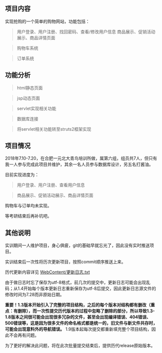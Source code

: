 ## 项目内容
实现抢购的一个简单的购物网站，功能包括：

> 用户登录、用户注册、找回密码、查看/修改用户信息
> 商品展示、促销活动展示、商品详情页面

> 购物车系统

> 订单系统

## 功能分析
> html静态页面

> jsp动态页面

> servlet实现相关功能

> 数据库连接

> 将servlet相关功能转至struts2框架实现

## 项目情况
2018年7.10-7.20，在合肥一元北大青鸟培训所做，属第六组，组员共7人，但只有我一人参与完成此项目并维护，其余一名人员参与数据库设计，另五名打酱油。

目前实现进度为：

> 用户登录、用户注册、查看用户信息

> 商品展示、促销活动展示、商品详情页面

购物车与订单均未实现。

等考研结束后再补坑吧。

## 其他说明
实训期间一人维护项目，身心俱疲，git的基础早就忘光了，因此没有实时推送项目。

实训结束后一次性将历次更新项目，按照commit顺序推送上来。

历代更新内容详见 [WebContent/更新日志.txt](https://github.com/geeklihui/bdqnpx/blob/master/WebContent/%E6%9B%B4%E6%96%B0%E6%97%A5%E5%BF%97.txt)

由于做日志时忘了保存为utf-8格式，前几次的提交中，更新日志可能会出现乱码；从1.4开始每个版本更新日志重新保存为utf-8后提交，因此更新日志源文件的修改时间为7.28而非原始日期。

**重要！1.3版本开始引入了完整的项目结构，之后的每个版本对结构都有删改（重点：有删除），而一次性提交历代版本的过程中忽略了删除的部分，所以导致1.3-1.8版本之间很可能会出现很多冗杂的文件，甚至会出现编译错误、404错误、500错误等，这是因为很多文件的命名格式都是统一的，旧文件与新文件共存时，可能会出现意料外的导航错误。** 1.9版本起每次提交都重新填充整个项目结构，因此不会再有问题。

为了更好的解决此问题，将在此次批量提交结束后，提供历代release原始版本。